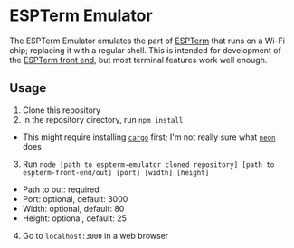 # ESPTerm Emulator
The ESPTerm Emulator emulates the part of [ESPTerm](https://github.com/ESPTerm/espterm-firmware) that runs on a Wi-Fi chip; replacing it with a regular shell. This is intended for development of the [ESPTerm front end](https://github.com/ESPTerm/espterm-front-end), but most terminal features work well enough.

## Usage
1. Clone this repository
2. In the repository directory, run `npm install`
  - This might require installing [`cargo`](https://www.rust-lang.org) first; I'm not really sure what [`neon`](https://neon-bindings.com) does
3. Run `node [path to espterm-emulator cloned repository] [path to espterm-front-end/out] [port] [width] [height]`
  - Path to out: required
  - Port: optional, default: 3000
  - Width: optional, default: 80
  - Height: optional, default: 25
4. Go to `localhost:3000` in a web browser
